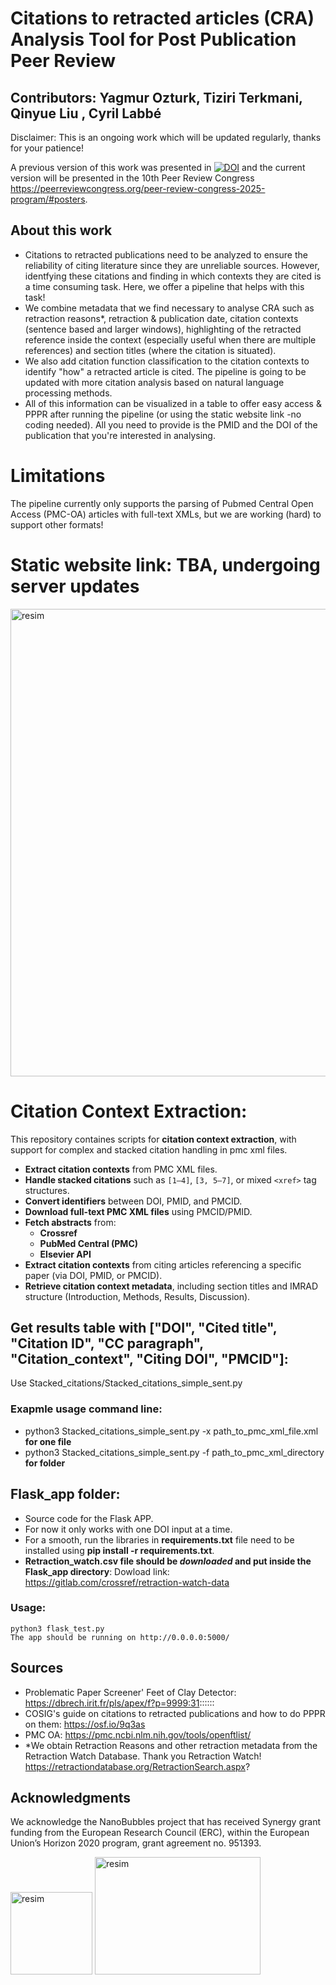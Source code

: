 # Citations to retracted articles (CRA) Analysis Tool for Post Publication Peer Review
## Contributors: Yagmur Ozturk, Tiziri Terkmani, Qinyue Liu , Cyril Labbé

Disclaimer: This is an ongoing work which will be updated regularly, thanks for your patience! 

A previous version of this work was presented in [![DOI](https://zenodo.org/badge/DOI/10.5281/zenodo.14142701.svg)](https://doi.org/10.5281/zenodo.14142701) and the current version will be presented in the 10th Peer Review Congress https://peerreviewcongress.org/peer-review-congress-2025-program/#posters. 


## About this work 
- Citations to retracted publications need to be analyzed to ensure the reliability of citing literature since they are unreliable sources. However, identfying these citations and finding in which contexts they are cited is a time consuming task. Here, we offer a pipeline that helps with this task! 
- We combine metadata that we find necessary to analyse CRA such as retraction reasons*, retraction & publication date, citation contexts (sentence based and larger windows), highlighting of the retracted reference inside the context (especially useful when there are multiple references) and section titles (where the citation is situated).
- We also add citation function classification to the citation contexts to identify "how" a retracted article is cited. The pipeline is going to be updated with more citation analysis based on natural language processing methods.
- All of this information can be visualized in a table to offer easy access & PPPR after running the pipeline (or using the static website link -no coding needed). All you need to provide is the PMID and the DOI of the publication that you're interested in analysing. 

# Limitations
The pipeline currently only supports the parsing of Pubmed Central Open Access (PMC-OA) articles with full-text XMLs, but we are working (hard) to support other formats!

# Static website link: TBA, undergoing server updates
<img width="1671" height="748" alt="resim" src="https://github.com/user-attachments/assets/2588de52-0af6-4eef-a9a4-640e2591aa41" />


# Citation Context Extraction:  

This repository containes scripts for **citation context extraction**, with support for complex and stacked citation handling in pmc xml files.

-  **Extract citation contexts** from PMC XML files.
-  **Handle stacked citations** such as `[1–4]`, `[3, 5–7]`, or mixed `<xref>` tag structures.
-  **Convert identifiers** between DOI, PMID, and PMCID.
-  **Download full-text PMC XML files** using PMCID/PMID.
-  **Fetch abstracts** from:
    - **Crossref**
    - **PubMed Central (PMC)**
    - **Elsevier API**
- **Extract citation contexts** from citing articles referencing a specific paper (via DOI, PMID, or PMCID).
- **Retrieve citation context metadata**, including section titles and IMRAD structure (Introduction, Methods, Results, Discussion).


## Get results table with ["DOI", "Cited title", "Citation ID", "CC paragraph", "Citation_context", "Citing DOI", "PMCID"]:

  Use Stacked_citations/Stacked_citations_simple_sent.py

### Exapmle usage command line:

- python3 Stacked_citations_simple_sent.py -x path_to_pmc_xml_file.xml      **for one file**
- python3 Stacked_citations_simple_sent.py -f path_to_pmc_xml_directory     **for folder**


## Flask_app folder:
  * Source code for the Flask APP.
  * For now it only works with one DOI input at a time.
  * For a smooth, run the libraries in **requirements.txt** file need to be installed using **pip install -r requirements.txt**.
  * **Retraction_watch.csv file should be _downloaded_ and put inside the Flask_app directory**: Dowload link: https://gitlab.com/crossref/retraction-watch-data

### Usage:
    python3 flask_test.py 
    The app should be running on http://0.0.0.0:5000/

## Sources
- Problematic Paper Screener' Feet of Clay Detector: https://dbrech.irit.fr/pls/apex/f?p=9999:31::::::
- COSIG's guide on citations to retracted publications and how to do PPPR on them: https://osf.io/9q3as
- PMC OA: https://pmc.ncbi.nlm.nih.gov/tools/openftlist/
- *We obtain Retraction Reasons and other retraction metadata from the Retraction Watch Database. Thank you Retraction Watch! https://retractiondatabase.org/RetractionSearch.aspx?

## Acknowledgments 
We acknowledge the NanoBubbles project that has received Synergy grant funding from the European Research Council (ERC), within the European Union’s Horizon 2020 program, grant agreement no. 951393. 


<img width="131" height="132" alt="resim" src="https://github.com/user-attachments/assets/9200c047-183d-457d-a4b8-0260005f6d5b" />
<img width="265" height="188" alt="resim" src="https://github.com/user-attachments/assets/ee5c8f12-3c5c-4bbe-b957-d454dd304a84" />

